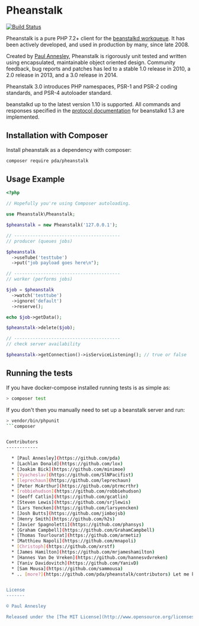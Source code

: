 Pheanstalk
==========

[![Build Status](https://travis-ci.org/pda/pheanstalk.png?branch=master)](https://travis-ci.org/pda/pheanstalk)

Pheanstalk is a pure PHP 7.2+ client for the [beanstalkd workqueue][1].  It has
been actively developed, and used in production by many, since late 2008.

Created by [Paul Annesley][2], Pheanstalk is rigorously unit tested and written
using encapsulated, maintainable object oriented design.  Community feedback,
bug reports and patches has led to a stable 1.0 release in 2010, a 2.0 release
in 2013, and a 3.0 release in 2014.

Pheanstalk 3.0 introduces PHP namespaces, PSR-1 and PSR-2 coding standards,
and PSR-4 autoloader standard.

beanstalkd up to the latest version 1.10 is supported.  All commands and
responses specified in the [protocol documentation][3] for beanstalkd 1.3 are
implemented.

  [1]: http://xph.us/software/beanstalkd/
  [2]: http://paul.annesley.cc/
  [3]: http://github.com/kr/beanstalkd/tree/v1.3/doc/protocol.txt?raw=true

Installation with Composer
-------------

Install pheanstalk as a dependency with composer:

```bash
composer require pda/pheanstalk
```


Usage Example
-------------

```php
<?php

// Hopefully you're using Composer autoloading.

use Pheanstalk\Pheanstalk;

$pheanstalk = new Pheanstalk('127.0.0.1');

// ----------------------------------------
// producer (queues jobs)

$pheanstalk
  ->useTube('testtube')
  ->put("job payload goes here\n");

// ----------------------------------------
// worker (performs jobs)

$job = $pheanstalk
  ->watch('testtube')
  ->ignore('default')
  ->reserve();

echo $job->getData();

$pheanstalk->delete($job);

// ----------------------------------------
// check server availability

$pheanstalk->getConnection()->isServiceListening(); // true or false

```


Running the tests
-----------------

If you have docker-compose installed running tests is as simple as:
```sh
> composer test
```

If you don't then you manually need to set up a beanstalk server and run:
```sh
> vendor/bin/phpunit
```composer


Contributors
------------

  * [Paul Annesley](https://github.com/pda)
  * [Lachlan Donald](https://github.com/lox)
  * [Joakim Bick](https://github.com/minimoe)
  * [Vyacheslav](https://github.com/SlNPacifist)
  * [leprechaun](https://github.com/leprechaun)
  * [Peter McArthur](https://github.com/ptrmcrthr)
  * [robbiehudson](https://github.com/robbiehudson)
  * [Geoff Catlin](https://github.com/gcatlin)
  * [Steven Lewis](https://github.com/srjlewis)
  * [Lars Yencken](https://github.com/larsyencken)
  * [Josh Butts](https://github.com/jimbojsb)
  * [Henry Smith](https://github.com/h2s)
  * [Javier Spagnoletti](https://github.com/phansys)
  * [Graham Campbell](https://github.com/GrahamCampbell)
  * [Thomas Tourlourat](https://github.com/armetiz)
  * [Matthieu Napoli](https://github.com/mnapoli)
  * [Christoph](https://github.com/xrstf)
  * [James Hamilton](https://github.com/mrjameshamilton)
  * [Hannes Van De Vreken](https://github.com/hannesvdvreken)
  * [Yaniv Davidovitch](https://github.com/YanivD)
  * [Sam Mousa](https://github.com/sammousa)
  * .. [more?](https://github.com/pda/pheanstalk/contributors) Let me know if you're missing.


License
-------

© Paul Annesley

Released under the [The MIT License](http://www.opensource.org/licenses/mit-license.php)
